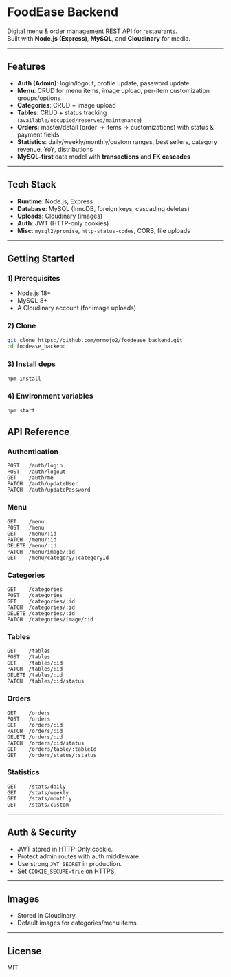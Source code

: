 # FoodEase Backend

Digital menu & order management REST API for restaurants.  
Built with **Node.js (Express)**, **MySQL**, and **Cloudinary** for media.

---

## Features

- **Auth (Admin)**: login/logout, profile update, password update
- **Menu**: CRUD for menu items, image upload, per-item customization groups/options
- **Categories**: CRUD + image upload
- **Tables**: CRUD + status tracking (`available/occupied/reserved/maintenance`)
- **Orders**: master/detail (order → items → customizations) with status & payment fields
- **Statistics**: daily/weekly/monthly/custom ranges, best sellers, category revenue, YoY, distributions
- **MySQL-first** data model with **transactions** and **FK cascades**

---

## Tech Stack

- **Runtime**: Node.js, Express
- **Database**: MySQL (InnoDB, foreign keys, cascading deletes)
- **Uploads**: Cloudinary (images)
- **Auth**: JWT (HTTP-only cookies)
- **Misc**: `mysql2/promise`, `http-status-codes`, CORS, file uploads

---

## Getting Started

### 1) Prerequisites
- Node.js 18+
- MySQL 8+
- A Cloudinary account (for image uploads)

### 2) Clone
```bash
git clone https://github.com/mrmojo2/foodease_backend.git
cd foodease_backend
```

### 3) Install deps
```bash
npm install
```

### 4) Environment variables
```bash
npm start
```

## API Reference

### Authentication
```
POST   /auth/login
POST   /auth/logout
GET    /auth/me
PATCH  /auth/updateUser
PATCH  /auth/updatePassword
```

### Menu
```
GET    /menu
POST   /menu
GET    /menu/:id
PATCH  /menu/:id
DELETE /menu/:id
PATCH  /menu/image/:id
GET    /menu/category/:categoryId
```

### Categories
```
GET    /categories
POST   /categories
GET    /categories/:id
PATCH  /categories/:id
DELETE /categories/:id
PATCH  /categories/image/:id
```

### Tables
```
GET    /tables
POST   /tables
GET    /tables/:id
PATCH  /tables/:id
DELETE /tables/:id
PATCH  /tables/:id/status
```

### Orders
```
GET    /orders
POST   /orders
GET    /orders/:id
PATCH  /orders/:id
DELETE /orders/:id
PATCH  /orders/:id/status
GET    /orders/table/:tableId
GET    /orders/status/:status
```

### Statistics
```
GET    /stats/daily
GET    /stats/weekly
GET    /stats/monthly
GET    /stats/custom
```

---

## Auth & Security

- JWT stored in HTTP-Only cookie.
- Protect admin routes with auth middleware.
- Use strong `JWT_SECRET` in production.
- Set `COOKIE_SECURE=true` on HTTPS.

---

## Images

- Stored in Cloudinary.
- Default images for categories/menu items.

---

## License
MIT
